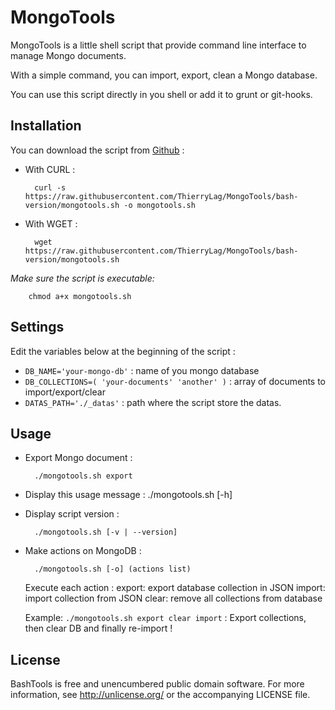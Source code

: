 # MongoTools

MongoTools is a little shell script that provide command line interface to
manage Mongo documents.

With a simple command, you can import, export, clean a Mongo database.

You can use this script directly in you shell or add it to grunt or git-hooks.

## Installation

You can download the script from [Github](https://raw.githubusercontent.com/ThierryLag/MongoTools/bash-version/mongotools.sh) :

* With CURL :

	    curl -s https://raw.githubusercontent.com/ThierryLag/MongoTools/bash-version/mongotools.sh -o mongotools.sh

* With WGET : 

		wget https://raw.githubusercontent.com/ThierryLag/MongoTools/bash-version/mongotools.sh
		
_Make sure the script is executable:_  

		chmod a+x mongotools.sh

## Settings

Edit the variables below at the beginning of the script :

* `DB_NAME='your-mongo-db'` : name of you mongo database
* `DB_COLLECTIONS=( 'your-documents' 'another' )` : array of documents to import/export/clear
* `DATAS_PATH='./_datas'` : path where the script store the datas.

## Usage

* Export Mongo document :

        ./mongotools.sh export

* Display this usage message :
        ./mongotools.sh [-h]

* Display script version :

        ./mongotools.sh [-v | --version]

* Make actions on MongoDB :

        ./mongotools.sh [-o] (actions list)

    Execute each action :
        export: export database collection in JSON
        import: import collection from JSON
        clear: remove all collections from database

    Example: `./mongotools.sh export clear import` :
        Export collections, then clear DB and finally re-import !

## License

BashTools is free and unencumbered public domain software.
For more information, see <http://unlicense.org/> or the accompanying LICENSE file.

